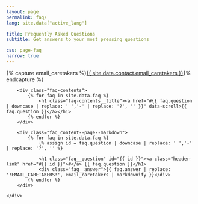 ```yaml
---
layout: page
permalink: faq/ 
lang: site.data["active_lang"]

title: Frequently Asked Questions
subtitle: Get answers to your most pressing questions

css: page-faq
narrow: true
---
```


{% capture email_caretakers %}<a href="mailto:{{ site.data.contact.email_caretakers }}">{{ site.data.contact.email_caretakers }}</a>{% endcapture %}

<section class="section section--faq">
    <div class="row row--narrow">

        <div class="faq-contents">
            {% for faq in site.data.faq %}
                <h1 class="faq-contents__title"><a href="#{{ faq.question | downcase | replace: ' ','-' | replace: '?', '' }}" data-scroll>{{ faq.question }}</a></h1>
            {% endfor %}
        </div>

        <div class="faq content--page--markdown">
            {% for faq in site.data.faq %}
                {% assign id = faq.question | downcase | replace: ' ','-' | replace: '?', '' %}

                <h1 class="faq__question" id="{{ id }}"><a class="header-link" href="#{{ id }}">#</a> {{ faq.question }}</h1>
                <div class="faq__answer">{{ faq.answer | replace: '!EMAIL_CARETAKERS!', email_caretakers | markdownify }}</div>
            {% endfor %}
        </div>

    </div>
</section>
